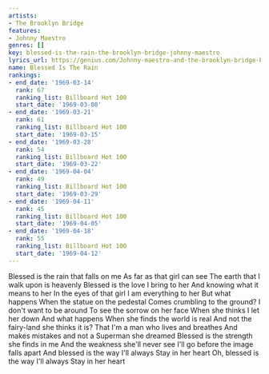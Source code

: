 ```yaml
---
artists:
- The Brooklyn Bridge
features:
- Johnny Maestro
genres: []
key: blessed-is-the-rain-the-brooklyn-bridge-johnny-maestro
lyrics_url: https://genius.com/Johnny-maestro-and-the-brooklyn-bridge-blessed-is-the-rain-lyrics
name: Blessed Is The Rain
rankings:
- end_date: '1969-03-14'
  rank: 67
  ranking_list: Billboard Hot 100
  start_date: '1969-03-08'
- end_date: '1969-03-21'
  rank: 61
  ranking_list: Billboard Hot 100
  start_date: '1969-03-15'
- end_date: '1969-03-28'
  rank: 54
  ranking_list: Billboard Hot 100
  start_date: '1969-03-22'
- end_date: '1969-04-04'
  rank: 49
  ranking_list: Billboard Hot 100
  start_date: '1969-03-29'
- end_date: '1969-04-11'
  rank: 45
  ranking_list: Billboard Hot 100
  start_date: '1969-04-05'
- end_date: '1969-04-18'
  rank: 55
  ranking_list: Billboard Hot 100
  start_date: '1969-04-12'
---
```

Blessed is the rain that falls on me
As far as that girl can see
The earth that I walk upon is heavenly
Blessed is the love I bring to her
And knowing what it means to her
In the eyes of that girl
I am everything to her
But what happens
When the statue on the pedestal
Comes crumbling to the ground?
I don't want to be around
To see the sorrow on her face
When she thinks I let her down
And what happens
When she finds the world is real
And not the fairy-land she thinks it is?
That I'm a man who lives and breathes
And makes mistakes and not a
Superman she dreamed
Blessed is the strength she finds in me
And the weakness she'll never see
I'll go before the image falls apart
And blessed is the way I'll always
Stay in her heart
Oh, blessed is the way I'll always
Stay in her heart
